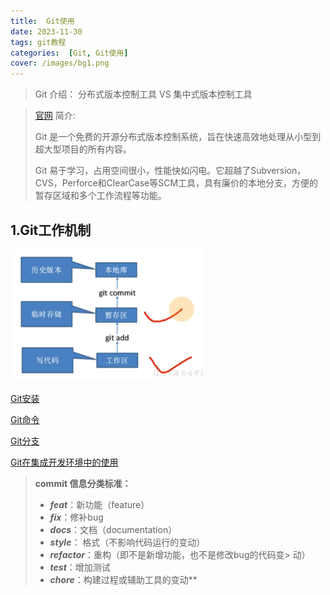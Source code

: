```yaml
---
title:  Git使用
date: 2023-11-30
tags: git教程
categories:  [Git, Git使用]
cover: /images/bg1.png
---
```


> Git 介绍： 分布式版本控制工具 VS 集中式版本控制工具
> 

> [官网](https://git-scm.com/)
简介:
> 
> 
> Git 是一个免费的开源分布式版本控制系统，旨在快速高效地处理从小型到超大型项目的所有内容。
> 
> Git 易于学习，占用空间很小，性能快如闪电。它超越了Subversion，CVS，Perforce和ClearCase等SCM工具，具有廉价的本地分支，方便的暂存区域和多个工作流程等功能。
> 

## 1.Git工作机制

![Untitled](/images/Untitled.png)

[Git安装](/2023/11/30/git/gitpage/Git安装/)

[Git命令](/2023/11/30/git/gitpage/Git命令/)

[Git分支](/2023/11/30/git/gitpage/Git分支/)

[Git在集成开发环境中的使用](/2023/11/30//gitpage/Git在集成开发环境中的使用/)
> **commit 信息分类标准：**
> 
>    - ***feat***：新功能（feature）
>    - ***fix***：修补bug
>    - ***docs***：文档（documentation）
>    - ***style***： 格式（不影响代码运行的变动）
>    - ***refactor***：重构（即不是新增功能，也不是修改bug的代码变>    动）
>    - ***test***：增加测试
>    - ***chore***：构建过程或辅助工具的变动**
